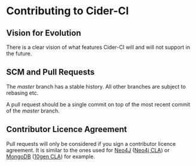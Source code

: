 Contributing to Cider-CI
========================

Vision for Evolution
--------------------

There is a clear vision of what features Cider-CI will and will not support
in the future. 

SCM and Pull Requests
---------------------

The _master_ branch has a stable history. All other branches are subject 
to rebasing etc. 

A pull request should be a single commit on top of the most recent commit
of the _master_ branch.

Contributor Licence Agreement
-----------------------------

Pull requests will only be considered if you sign a contributor licence
agreement. It is similar to the ones used for [Neo4J][] ([Neo4j CLA][])
or [MongoDB][] ([10gen CLA][]) for example.

  [10gen CLA]: http://www.mongodb.com/legal/contributor-agreement
  [Neo4j CLA]: [http://docs.neo4j.org/chunked/milestone/cla.html
  [Neo4J]: http://www.neo4j.org/
  [MongoDB]: http://www.mongodb.org/
